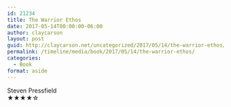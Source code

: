```yaml
---
id: 21234
title: The Warrior Ethos
date: 2017-05-14T00:00:00-06:00
author: claycarson
layout: post
guid: http://claycarson.net/uncategorized/2017/05/14/the-warrior-ethos/
permalink: /timeline/media/book/2017/05/14/the-warrior-ethos/
categories:
  - Book
format: aside
---
```

<div class="media-details"></div>

<div class="media-creator">Steven Pressfield</div>

<div class="media-rating">★★★★☆</div>